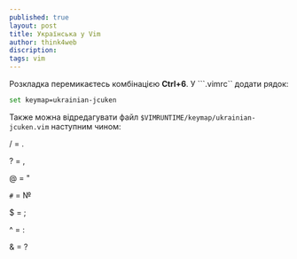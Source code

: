 ```yaml
---
published: true
layout: post
title: Українська у Vim 
author: think4web
discription: 
tags: vim
---
```


Розкладка перемикаєтесь комбінацією **Ctrl+6**. У ```.vimrc`` додати рядок:

```bash
set keymap=ukrainian-jcuken
```

Также можна відредагувати файл ```$VIMRUNTIME/keymap/ukrainian-jcuken.vim``` наступним чином:

\/ =	.

?	= ,

@	= "

```#```	= №

$	= ;

^	= :

&	= ?
